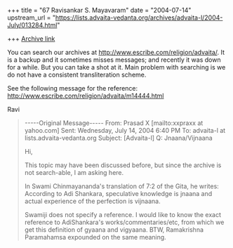 +++
title = "67 Ravisankar S. Mayavaram"
date = "2004-07-14"
upstream_url = "https://lists.advaita-vedanta.org/archives/advaita-l/2004-July/013284.html"

+++
[Archive link](https://lists.advaita-vedanta.org/archives/advaita-l/2004-July/013284.html)


You can search our archives at http://www.escribe.com/religion/advaita/. It
is a backup and it sometimes misses messages; and recently it was down for a
while. But you can take a shot at it. Main problem with searching is we do
not have a consistent transliteration scheme.

See the following message for the reference:
http://www.escribe.com/religion/advaita/m14444.html

Ravi

> -----Original Message-----
> From: Prasad X [mailto:xxpraxx at yahoo.com]
> Sent: Wednesday, July 14, 2004 6:40 PM
> To: advaita-l at lists.advaita-vedanta.org
> Subject: [Advaita-l] Q: Jnaana/Vijnaana
>
>
> Hi,
>
> This topic may have been discussed before, but since the archive is not
> search-able, I am asking here.
>
> In Swami Chinmayananda's translation of 7:2 of the Gita, he writes:
>     According to Adi Shankara, speculative knowledge is jnaana and
> actual
>     experience of the perfection is vijnaana.
>
> Swamiji does not specify a reference. I would like to know the exact
> reference to AdiShankara's works/commentaries/etc, from which we get
> this definition of gyaana and vigyaana. BTW, Ramakrishna Paramahamsa
> expounded on the same meaning.
>
>


